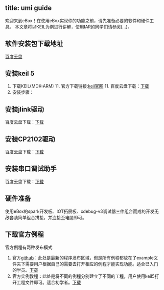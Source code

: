 title: umi guide
---
欢迎来到eBox！在使用eBox实现你的功能之前，请先准备必要的软件和硬件工具。
本文章将以KEIL为例进行讲解，使用IAR的同学们请参阅(...)。

## 软件安装包下载地址
[百度云盘](http://pan.baidu.com/share/link?shareid=2806070646&uk=1140968500#list/path=%2F&parentPath=%2Febox%2Febox_stm32f1x)
## 安装keil 5
1. 下载KEIL(MDK-ARM)
    11. 官方下载链接:[keil官网](http://www.keil.com/)
    11. 百度云盘下载：[下载](http://pan.baidu.com/share/link?shareid=2806070646&uk=1140968500#list/path=%2Febox%2Febox_stm32f1x%2F%E3%80%90eBox%E7%94%9F%E6%80%81%E5%9C%88%E3%80%91%E5%85%AC%E5%BC%80%E8%B5%84%E6%96%99%2F%E5%85%AC%E5%BC%80%E8%B5%84%E6%96%99%2F2.%E8%BD%AF%E4%BB%B6%E5%B7%A5%E5%85%B7&parentPath=%2Febox%2Febox_stm32f1x)
1. 安装步骤：


## 安装jlink驱动
百度云盘下载：[下载](http://pan.baidu.com/share/link?shareid=2806070646&uk=1140968500#list/path=%2Febox%2Febox_stm32f1x%2F%E3%80%90eBox%E7%94%9F%E6%80%81%E5%9C%88%E3%80%91%E5%85%AC%E5%BC%80%E8%B5%84%E6%96%99%2F%E5%85%AC%E5%BC%80%E8%B5%84%E6%96%99%2F2.%E8%BD%AF%E4%BB%B6%E5%B7%A5%E5%85%B7&parentPath=%2Febox%2Febox_stm32f1x)
## 安装CP2102驱动
百度云盘下载：[下载](http://pan.baidu.com/share/link?shareid=2806070646&uk=1140968500#list/path=%2Febox%2Febox_stm32f1x%2F%E3%80%90eBox%E7%94%9F%E6%80%81%E5%9C%88%E3%80%91%E5%85%AC%E5%BC%80%E8%B5%84%E6%96%99%2F%E5%85%AC%E5%BC%80%E8%B5%84%E6%96%99%2F2.%E8%BD%AF%E4%BB%B6%E5%B7%A5%E5%85%B7&parentPath=%2Febox%2Febox_stm32f1x)
## 安装串口调试助手
百度云盘下载：[下载](http://pan.baidu.com/share/link?shareid=2806070646&uk=1140968500#list/path=%2Febox%2Febox_stm32f1x%2F%E3%80%90eBox%E7%94%9F%E6%80%81%E5%9C%88%E3%80%91%E5%85%AC%E5%BC%80%E8%B5%84%E6%96%99%2F%E5%85%AC%E5%BC%80%E8%B5%84%E6%96%99%2F2.%E8%BD%AF%E4%BB%B6%E5%B7%A5%E5%85%B7&parentPath=%2Febox%2Febox_stm32f1x)

## 硬件准备
使用eBox的spark开发板、IOT拓展板、xdebug-v3调试器三件组合而成的开发无敌套装简单组合拼接，并连接至电脑即可。

## 下载官方例程
官方例程有两种发布模式
1. 官方[github](https://github.com/eboxmaker/ebox_stm32f1xx)：此处是最新的程序发布区域，但是所有例程都放在了example文件夹下需要用户根据自己的需要去打开相应的例程才能实现功能。适合已入门的学员。[下载](https://github.com/eboxmaker/ebox_stm32f1xx)
2. 官方实例教程：此处是将不同的例程分别建立了不同的工程，用户使用keil5打开工程文件即可。适合初学者。[下载](http://pan.baidu.com/share/link?shareid=2806070646&uk=1140968500#list/path=%2Febox%2Febox_stm32f1x%2F%E3%80%90eBox%E7%94%9F%E6%80%81%E5%9C%88%E3%80%91%E5%85%AC%E5%BC%80%E8%B5%84%E6%96%99%2F%E5%85%AC%E5%BC%80%E8%B5%84%E6%96%99%2F3.%E4%BB%A3%E7%A0%81&parentPath=%2Febox%2Febox_stm32f1x)



